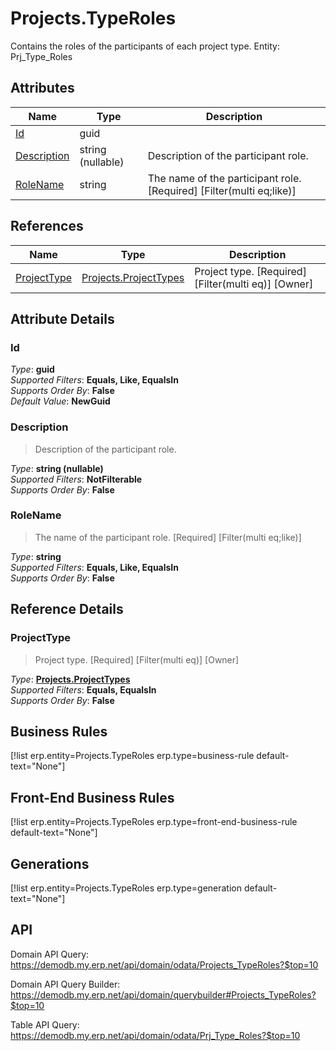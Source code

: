 # Projects.TypeRoles

Contains the roles of the participants of each project type. Entity: Prj_Type_Roles

## Attributes

| Name | Type | Description |
| ---- | ---- | --- |
| [Id](Projects.TypeRoles.md#Id) | guid |  
| [Description](Projects.TypeRoles.md#Description) | string (nullable) | Description of the participant role. 
| [RoleName](Projects.TypeRoles.md#RoleName) | string | The name of the participant role. [Required] [Filter(multi eq;like)] 

## References

| Name | Type | Description |
| ---- | ---- | --- |
| [ProjectType](Projects.TypeRoles.md#ProjectType) | [Projects.ProjectTypes](Projects.ProjectTypes.md) | Project type. [Required] [Filter(multi eq)] [Owner] |


## Attribute Details

### Id

_Type_: **guid**  
_Supported Filters_: **Equals, Like, EqualsIn**  
_Supports Order By_: **False**  
_Default Value_: **NewGuid**  

### Description

> Description of the participant role.

_Type_: **string (nullable)**  
_Supported Filters_: **NotFilterable**  
_Supports Order By_: **False**  

### RoleName

> The name of the participant role. [Required] [Filter(multi eq;like)]

_Type_: **string**  
_Supported Filters_: **Equals, Like, EqualsIn**  
_Supports Order By_: **False**  


## Reference Details

### ProjectType

> Project type. [Required] [Filter(multi eq)] [Owner]

_Type_: **[Projects.ProjectTypes](Projects.ProjectTypes.md)**  
_Supported Filters_: **Equals, EqualsIn**  
_Supports Order By_: **False**  



## Business Rules

[!list erp.entity=Projects.TypeRoles erp.type=business-rule default-text="None"]

## Front-End Business Rules

[!list erp.entity=Projects.TypeRoles erp.type=front-end-business-rule default-text="None"]

## Generations

[!list erp.entity=Projects.TypeRoles erp.type=generation default-text="None"]

## API

Domain API Query:
<https://demodb.my.erp.net/api/domain/odata/Projects_TypeRoles?$top=10>

Domain API Query Builder:
<https://demodb.my.erp.net/api/domain/querybuilder#Projects_TypeRoles?$top=10>

Table API Query:
<https://demodb.my.erp.net/api/domain/odata/Prj_Type_Roles?$top=10>

